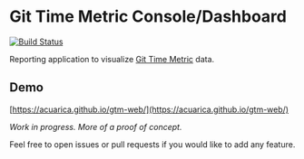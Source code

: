 # Git Time Metric Console/Dashboard

[![Build Status](https://travis-ci.com/acuarica/gtm-web.svg?branch=master)](https://travis-ci.com/acuarica/gtm-web)

Reporting application to visualize [Git Time Metric](https://github.com/git-time-metric/gtm) data.

## Demo

[https://acuarica.github.io/gtm-web/](https://acuarica.github.io/gtm-web/)

*Work in progress. More of a proof of concept.*

Feel free to open issues or pull requests if you would like to add any feature.